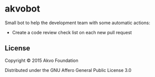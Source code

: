 # akvobot

Small bot to help the development team with some automatic actions:

* Create a code review check list on each new pull request


## License

Copyright © 2015 Akvo Foundation

Distributed under the GNU Affero General Public License 3.0
